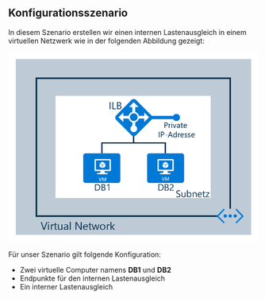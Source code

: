 ## <a name="configuration-scenario"></a>Konfigurationsszenario

In diesem Szenario erstellen wir einen internen Lastenausgleich in einem virtuellen Netzwerk wie in der folgenden Abbildung gezeigt:

![Interner Lastenausgleich – Szenario](./media/load-balancer-get-started-ilb-scenario-include/figure1.png)

Für unser Szenario gilt folgende Konfiguration:

* Zwei virtuelle Computer namens **DB1** und **DB2**
* Endpunkte für den internen Lastenausgleich
* Ein interner Lastenausgleich
